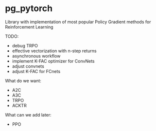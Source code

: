 # pg_pytorch
Library with implementation of most popular Policy Gradient methods for Reinforcement Learning

TODO:
* debug TRPO
* effective vectorization with n-step returns
* asynchronous workflow
* implement K-FAC optimizer for ConvNets
* adjust convnets
* adjust K-FAC for FCnets

What do we want:
* A2C
* A3C
* TRPO
* ACKTR

What can we add later:
* PPO
